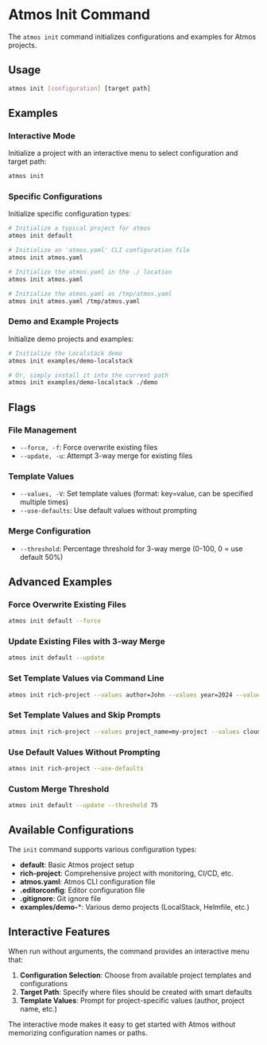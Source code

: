 # Atmos Init Command

The `atmos init` command initializes configurations and examples for Atmos projects.

## Usage

```bash
atmos init [configuration] [target path]
```

## Examples

### Interactive Mode
Initialize a project with an interactive menu to select configuration and target path:

```bash
atmos init
```

### Specific Configurations
Initialize specific configuration types:

```bash
# Initialize a typical project for atmos
atmos init default

# Initialize an 'atmos.yaml' CLI configuration file
atmos init atmos.yaml

# Initialize the atmos.yaml in the ./ location
atmos init atmos.yaml

# Initialize the atmos.yaml as /tmp/atmos.yaml
atmos init atmos.yaml /tmp/atmos.yaml
```

### Demo and Example Projects
Initialize demo projects and examples:

```bash
# Initialize the Localstack demo
atmos init examples/demo-localstack

# Or, simply install it into the current path
atmos init examples/demo-localstack ./demo
```

## Flags

### File Management
- `--force, -f`: Force overwrite existing files
- `--update, -u`: Attempt 3-way merge for existing files

### Template Values
- `--values, -V`: Set template values (format: key=value, can be specified multiple times)
- `--use-defaults`: Use default values without prompting

### Merge Configuration
- `--threshold`: Percentage threshold for 3-way merge (0-100, 0 = use default 50%)

## Advanced Examples

### Force Overwrite Existing Files
```bash
atmos init default --force
```

### Update Existing Files with 3-way Merge
```bash
atmos init default --update
```

### Set Template Values via Command Line
```bash
atmos init rich-project --values author=John --values year=2024 --values license=MIT
```

### Set Template Values and Skip Prompts
```bash
atmos init rich-project --values project_name=my-project --values cloud_provider=aws --values enable_monitoring=true
```

### Use Default Values Without Prompting
```bash
atmos init rich-project --use-defaults
```

### Custom Merge Threshold
```bash
atmos init default --update --threshold 75
```

## Available Configurations

The `init` command supports various configuration types:

- **default**: Basic Atmos project setup
- **rich-project**: Comprehensive project with monitoring, CI/CD, etc.
- **atmos.yaml**: Atmos CLI configuration file
- **.editorconfig**: Editor configuration file
- **.gitignore**: Git ignore file
- **examples/demo-***: Various demo projects (LocalStack, Helmfile, etc.)

## Interactive Features

When run without arguments, the command provides an interactive menu that:

1. **Configuration Selection**: Choose from available project templates and configurations
2. **Target Path**: Specify where files should be created with smart defaults
3. **Template Values**: Prompt for project-specific values (author, project name, etc.)

The interactive mode makes it easy to get started with Atmos without memorizing configuration names or paths.
